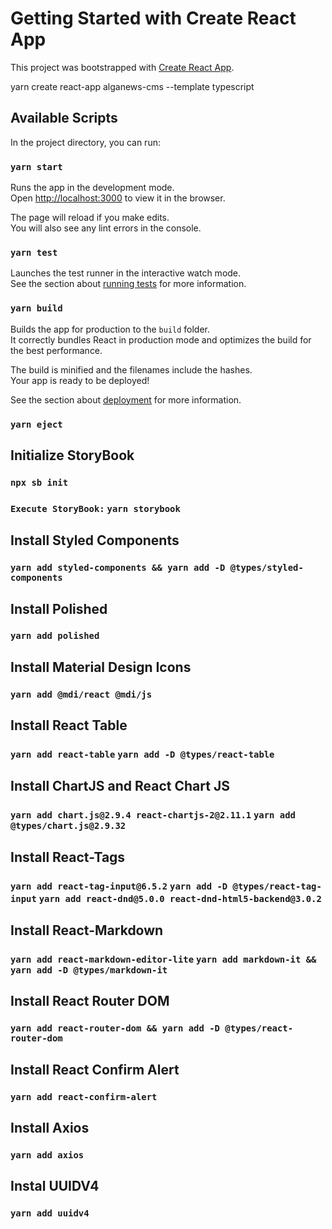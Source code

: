# Getting Started with Create React App

This project was bootstrapped with [Create React App](https://github.com/facebook/create-react-app).

yarn create react-app alganews-cms --template typescript

## Available Scripts

In the project directory, you can run:

### `yarn start`

Runs the app in the development mode.\
Open [http://localhost:3000](http://localhost:3000) to view it in the browser.

The page will reload if you make edits.\
You will also see any lint errors in the console.

### `yarn test`

Launches the test runner in the interactive watch mode.\
See the section about [running tests](https://facebook.github.io/create-react-app/docs/running-tests) for more information.

### `yarn build`

Builds the app for production to the `build` folder.\
It correctly bundles React in production mode and optimizes the build for the best performance.

The build is minified and the filenames include the hashes.\
Your app is ready to be deployed!

See the section about [deployment](https://facebook.github.io/create-react-app/docs/deployment) for more information.

### `yarn eject`

## Initialize StoryBook

### `npx sb init` 
### `Execute StoryBook:` `yarn storybook` 

## Install Styled Components

### `yarn add styled-components && yarn add -D @types/styled-components` 

## Install Polished

### `yarn add polished` 

## Install Material Design Icons

### `yarn add @mdi/react @mdi/js` 

## Install React Table

### `yarn add react-table` `yarn add -D @types/react-table`

## Install ChartJS and React Chart JS

### `yarn add chart.js@2.9.4 react-chartjs-2@2.11.1` `yarn add @types/chart.js@2.9.32`

## Install React-Tags

### `yarn add react-tag-input@6.5.2` `yarn add -D @types/react-tag-input` `yarn add react-dnd@5.0.0 react-dnd-html5-backend@3.0.2`


## Install React-Markdown

### `yarn add react-markdown-editor-lite` `yarn add markdown-it && yarn add -D @types/markdown-it`

## Install React Router DOM

### `yarn add react-router-dom && yarn add -D @types/react-router-dom`

## Install React Confirm Alert

### `yarn add react-confirm-alert`

## Install Axios

### `yarn add axios`

## Instal UUIDV4

### `yarn add uuidv4`
